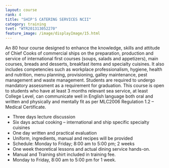 ```yaml
---
layout: course
rank: 4
title: "SHIP'S CATERING SERVICES NCII"
category: training
tvet: "WTR201313052270"
feature_image: /image/displayImage/15.html
---
```


An 80 hour course designed to enhance the knowledge, skills and attitude of Chief Cooks of commercial ships on the preparation, production and service of international first courses (soups, salads and appetizers), main courses, breads and desserts, breakfast items and specialty cuisines. It also includes competencies such as workplace professionalism, hygiene, health and nutrition, menu planning, provisioning, galley maintenance, pest management and waste management. Students are required to undergo mandatory assessment as a requirement for graduation. This course is open to students who have at least 3 months relevant sea service, at least College Level, can communicate well in English language both oral and written and physically and mentally fit as per MLC2006 Regulation 1.2 – Medical Certificate.

* Three days lecture discussion
* Six days actual cooking – international and ship specific specialty cuisines
* One day written and practical evaluation
* Uniform, ingredients, manual and recipes will be provided
* Schedule: Monday to Friday; 8:00 am to 5:00 pm; 2 weeks
* One week theoretical lessons and actual dining service hands-on.
* Manual and Training shirt included in training fee.
* Monday to Friday, 8:00 am to 5:00 pm for 1 week.